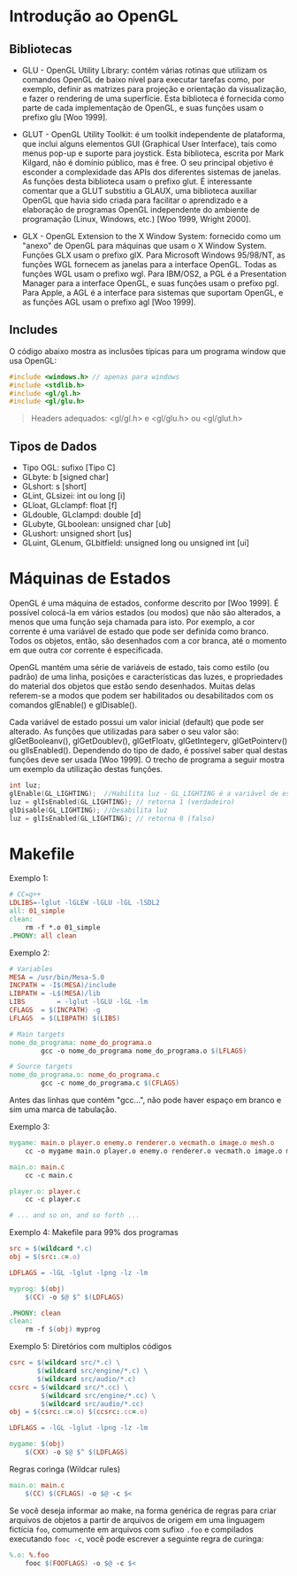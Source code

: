 # Introdução ao OpenGL

## Bibliotecas

- GLU - OpenGL Utility Library: contém várias rotinas que utilizam os comandos OpenGL de baixo nível para executar tarefas como, por exemplo, definir as matrizes para projeção e orientação da visualização, e fazer o rendering de uma superfície. Esta biblioteca é fornecida como parte de cada implementação de OpenGL, e suas funções usam o prefixo glu [Woo 1999].

- GLUT - OpenGL Utility Toolkit: é um toolkit independente de plataforma, que inclui alguns elementos GUI (Graphical User Interface), tais como menus pop-up e suporte para joystick. Esta biblioteca, escrita por Mark Kilgard, não é domínio público, mas é free. O seu principal objetivo é esconder a complexidade das APIs dos diferentes sistemas de janelas. As funções desta biblioteca usam o prefixo glut. É interessante comentar que a GLUT substitiu a GLAUX, uma biblioteca auxiliar OpenGL que havia sido criada para facilitar o aprendizado e a elaboração de programas OpenGL independente do ambiente de programação (Linux, Windows, etc.) [Woo 1999, Wright 2000].

- GLX - OpenGL Extension to the X Window System: fornecido como um "anexo" de OpenGL para máquinas que usam o X Window System. Funções GLX usam o prefixo glX. Para Microsoft Windows 95/98/NT, as funções WGL fornecem as janelas para a interface OpenGL. Todas as funções WGL usam o prefixo wgl. Para IBM/OS2, a PGL é a Presentation Manager para a interface OpenGL, e suas funções usam o prefixo pgl. Para Apple, a AGL é a interface para sistemas que suportam OpenGL, e as funções AGL usam o prefixo agl [Woo 1999]. 

## Includes

O código abaixo mostra as inclusões típicas para um programa window que usa OpenGL:

```cpp
#include <windows.h> // apenas para windows
#include <stdlib.h>
#include <gl/gl.h>
#include <gl/glu.h>
```

> Headers adequados: <gl/gl.h> e <gl/glu.h> ou <gl/glut.h>

## Tipos de Dados

- Tipo OGL: sufixo [Tipo C]
- GLbyte: b [signed char]
- GLshort: s [short]
- GLint, GLsizei: int ou long [i]
- GLloat, GLclampf: float [f]
- GLdouble, GLclampd: double [d]
- GLubyte, GLboolean: unsigned char [ub]
- GLushort: unsigned short [us]
- GLuint, GLenum, GLbitfield: unsigned long ou unsigned int [ui]

# Máquinas de Estados

 OpenGL é uma máquina de estados, conforme descrito por [Woo 1999]. É possível colocá-la em vários estados (ou modos) que não são alterados, a menos que uma função seja chamada para isto. Por exemplo, a cor corrente é uma variável de estado que pode ser definida como branco. Todos os objetos, então, são desenhados com a cor branca, até o momento em que outra cor corrente é especificada.

OpenGL mantém uma série de variáveis de estado, tais como estilo (ou padrão) de uma linha, posições e características das luzes, e propriedades do material dos objetos que estão sendo desenhados. Muitas delas referem-se a modos que podem ser habilitados ou desabilitados com os comandos glEnable() e glDisable().

Cada variável de estado possui um valor inicial (default) que pode ser alterado. As funções que utilizadas para saber o seu valor são: glGetBooleanv(), glGetDoublev(), glGetFloatv, glGetIntegerv, glGetPointerv() ou glIsEnabled(). Dependendo do tipo de dado, é possível saber qual destas funções deve ser usada [Woo 1999]. O trecho de programa a seguir mostra um exemplo da utilização destas funções.

```cpp
int luz;
glEnable(GL_LIGHTING); 	//Habilita luz - GL_LIGHTING é a variável de estado
luz = glIsEnabled(GL_LIGHTING); // retorna 1 (verdadeiro)
glDisable(GL_LIGHTING); //Desabilita luz
luz = glIsEnabled(GL_LIGHTING); // retorna 0 (falso)
```

# Makefile

Exemplo 1:

```makefile
# CC=g++
LDLIBS=-lglut -lGLEW -lGLU -lGL -lSDL2
all: 01_simple
clean:
	rm -f *.o 01_simple
.PHONY: all clean
```

Exemplo 2:

```makefile
# Variables
MESA = /usr/bin/Mesa-5.0 
INCPATH = -I$(MESA)/include
LIBPATH = -L$(MESA)/lib
LIBS        = -lglut -lGLU -lGL -lm
CFLAGS  = $(INCPATH) -g
LFLAGS  = $(LIBPATH) $(LIBS)

# Main targets
nome_do_programa: nome_do_programa.o
        gcc -o nome_do_programa nome_do_programa.o $(LFLAGS)

# Source targets
nome_do_programa.o: nome_do_programa.c
        gcc -c nome_do_programa.c $(CFLAGS)
```

Antes das linhas que contém "gcc...", não pode haver espaço em branco e sim uma marca de tabulação.

Exemplo 3:

```makefile
mygame: main.o player.o enemy.o renderer.o vecmath.o image.o mesh.o
    cc -o mygame main.o player.o enemy.o renderer.o vecmath.o image.o mesh.o -lGL -lglut -lpng -lz -lm

main.o: main.c
    cc -c main.c

player.o: player.c
    cc -c player.c

# ... and so on, and so forth ...
```

Exemplo 4: Makefile para 99% dos programas

```makefile
src = $(wildcard *.c)
obj = $(src:.c=.o)

LDFLAGS = -lGL -lglut -lpng -lz -lm

myprog: $(obj)
	$(CC) -o $@ $^ $(LDFLAGS)

.PHONY: clean
clean:
	rm -f $(obj) myprog
```

Exemplo 5: Diretórios com multiplos códigos

```makefile
csrc = $(wildcard src/*.c) \
       $(wildcard src/engine/*.c) \
       $(wildcard src/audio/*.c)
ccsrc = $(wildcard src/*.cc) \
        $(wildcard src/engine/*.cc) \
        $(wildcard src/audio/*.cc)
obj = $(csrc:.c=.o) $(ccsrc:.cc=.o)

LDFLAGS = -lGL -lglut -lpng -lz -lm

mygame: $(obj)
    $(CXX) -o $@ $^ $(LDFLAGS)
```

Regras coringa (Wildcar rules)

```makefile
main.o: main.c
    $(CC) $(CFLAGS) -o $@ -c $<
```

Se você deseja informar ao make, na forma genérica de regras para criar arquivos de objetos a partir de arquivos de origem em uma linguagem fictícia `foo`, comumente em arquivos com sufixo `.foo` e compilados executando `fooc -c`, você pode escrever a seguinte regra de curinga:

```makefile
%.o: %.foo
    fooc $(FOOFLAGS) -o $@ -c $<
```

